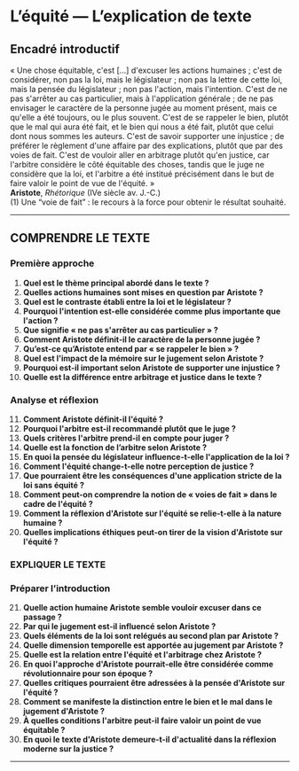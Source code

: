 # L’équité — L’explication de texte

## Encadré introductif
« Une chose équitable, c'est […] d'excuser les actions humaines ; c'est de considérer, non pas la loi, mais le législateur ; non pas la lettre de cette loi, mais la pensée du législateur ; non pas l'action, mais l'intention. C'est de ne pas s'arrêter au cas particulier, mais à l'application générale ; de ne pas envisager le caractère de la personne jugée au moment présent, mais ce qu'elle a été toujours, ou le plus souvent. C'est de se rappeler le bien, plutôt que le mal qui aura été fait, et le bien qui nous a été fait, plutôt que celui dont nous sommes les auteurs. C'est de savoir supporter une injustice ; de préférer le règlement d'une affaire par des explications, plutôt que par des voies de fait. C'est de vouloir aller en arbitrage plutôt qu'en justice, car l'arbitre considère le côté équitable des choses, tandis que le juge ne considère que la loi, et l'arbitre a été institué précisément dans le but de faire valoir le point de vue de l'équité. »  
**Aristote**, *Rhétorique* (IVe siècle av. J.-C.)  
(1) Une “voie de fait” : le recours à la force pour obtenir le résultat souhaité.

---

## COMPRENDRE LE TEXTE

### Première approche

1. **Quel est le thème principal abordé dans le texte ?**  
2. **Quelles actions humaines sont mises en question par Aristote ?**  
3. **Quel est le contraste établi entre la loi et le législateur ?**  
4. **Pourquoi l'intention est-elle considérée comme plus importante que l'action ?**  
5. **Que signifie « ne pas s'arrêter au cas particulier » ?**  
6. **Comment Aristote définit-il le caractère de la personne jugée ?**  
7. **Qu’est-ce qu’Aristote entend par « se rappeler le bien » ?**  
8. **Quel est l'impact de la mémoire sur le jugement selon Aristote ?**  
9. **Pourquoi est-il important selon Aristote de supporter une injustice ?**  
10. **Quelle est la différence entre arbitrage et justice dans le texte ?**  

### Analyse et réflexion

11. **Comment Aristote définit-il l'équité ?**  
12. **Pourquoi l'arbitre est-il recommandé plutôt que le juge ?**  
13. **Quels critères l'arbitre prend-il en compte pour juger ?**  
14. **Quelle est la fonction de l’arbitre selon Aristote ?**  
15. **En quoi la pensée du législateur influence-t-elle l'application de la loi ?**  
16. **Comment l'équité change-t-elle notre perception de justice ?**  
17. **Que pourraient être les conséquences d'une application stricte de la loi sans équité ?**  
18. **Comment peut-on comprendre la notion de « voies de fait » dans le cadre de l'équité ?**  
19. **Comment la réflexion d'Aristote sur l'équité se relie-t-elle à la nature humaine ?**  
20. **Quelles implications éthiques peut-on tirer de la vision d'Aristote sur l'équité ?**  

### EXPLIQUER LE TEXTE

### Préparer l’introduction

21. **Quelle action humaine Aristote semble vouloir excuser dans ce passage ?**  
22. **Par qui le jugement est-il influencé selon Aristote ?**  
23. **Quels éléments de la loi sont relégués au second plan par Aristote ?**  
24. **Quelle dimension temporelle est apportée au jugement par Aristote ?**  
25. **Quelle est la relation entre l'équité et l'arbitrage chez Aristote ?**  
26. **En quoi l'approche d'Aristote pourrait-elle être considérée comme révolutionnaire pour son époque ?**  
27. **Quelles critiques pourraient être adressées à la pensée d'Aristote sur l'équité ?**  
28. **Comment se manifeste la distinction entre le bien et le mal dans le jugement d'Aristote ?**  
29. **À quelles conditions l'arbitre peut-il faire valoir un point de vue équitable ?**  
30. **En quoi le texte d'Aristote demeure-t-il d'actualité dans la réflexion moderne sur la justice ?**  

---